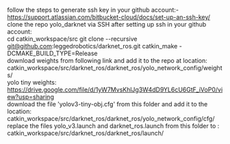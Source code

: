 
follow the steps to generate ssh key in your github account:-
\
https://support.atlassian.com/bitbucket-cloud/docs/set-up-an-ssh-key/
\
clone the repo yolo_darknet via SSH after setting up ssh in your github account:
\
cd catkin_workspace/src
git clone --recursive git@github.com:leggedrobotics/darknet_ros.git
catkin_make -DCMAKE_BUILD_TYPE=Release
\
download weights from following link and add it to the repo at location:
\
catkin_workspace/src/darknet_ros/darknet_ros/yolo_network_config/weights/
\
yolo tiny weights:
\
https://drive.google.com/file/d/1yW7MvsKhlJg3W4dD9YL6cU6GtF_iVoP0/view?usp=sharing
\
download the file 'yolov3-tiny-obj.cfg' from this folder and add it to the location:
\
catkin_workspace/src/darknet_ros/darknet_ros/yolo_network_config/cfg/
\
replace the files yolo_v3.launch and darknet_ros.launch from this folder to :
\
catkin_workspace/src/darknet_ros/darknet_ros/launch/

